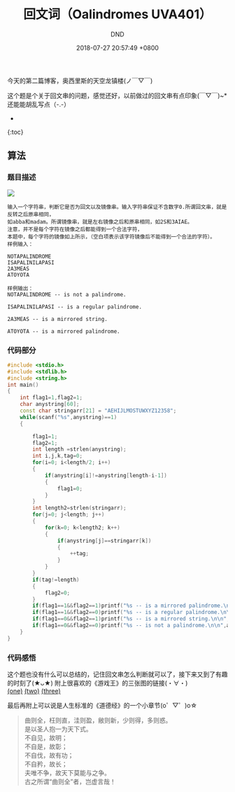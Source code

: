 ﻿---
layout: post
title:  "回文词（Oalindromes UVA401）"
date:   2018-07-27 20:57:49 +0800
categories: C-program-language
tags: C-program-language
img: http://or4d8nhvk.bkt.clouddn.com/18-7-27/91340908.jpg
author: DND
---

今天的第二篇博客，奥西里斯的天空龙镇楼(ノ￣▽￣)

这个题是个关于回文串的问题，感觉还好，以前做过的回文串有点印象(￣▽￣)~*
还能能胡乱写点（-.-）

* 
{:toc}

## 算法

### 题目描述
![](http://or4d8nhvk.bkt.clouddn.com/18-7-27/83966553.jpg)
```
输入一个字符串，判断它是否为回文以及镜像串。输入字符串保证不含数字0.所谓回文串，就是反转之后原串相同，
如abba和madam。所谓镜像串，就是左右镜像之后和原串相同，如2S和3AIAE。
注意，并不是每个字符在镜像之后都能得到一个合法字符，
本题中，每个字符的镜像如上所示，（空白项表示该字符镜像后不能得到一个合法的字符）。
样例输入：

NOTAPALINDROME 
ISAPALINILAPASI 
2A3MEAS 
ATOYOTA

样例输出：
NOTAPALINDROME -- is not a palindrome.
 
ISAPALINILAPASI -- is a regular palindrome.
 
2A3MEAS -- is a mirrored string.
 
ATOYOTA -- is a mirrored palindrome.
```

### 代码部分

```c++
#include <stdio.h>
#include <stdlib.h>
#include <string.h>
int main()
{
    int flag1=1,flag2=1;
    char anystring[60];
    const char stringarr[21] = "AEHIJLMOSTUWXYZ12358";
    while(scanf("%s",anystring)==1)
    {

        flag1=1;
        flag2=1;
        int length =strlen(anystring);
        int i,j,k,tag=0;
        for(i=0; i<length/2; i++)
        {
            if(anystring[i]!=anystring[length-i-1])
            {
                flag1=0;
            }
        }
        int length2=strlen(stringarr);
        for(j=0; j<length; j++)
        {
            for(k=0; k<length2; k++)
            {
                if(anystring[j]==stringarr[k])
                {
                    ++tag;
                }
            }
        }
        if(tag!=length)
        {
            flag2=0;
        }
        if(flag1==1&&flag2==1)printf("%s -- is a mirrored palindrome.\n\n",anystring);
        if(flag1==1&&flag2==0)printf("%s -- is a regular palindrome.\n\n",anystring);
        if(flag1==0&&flag2==1)printf("%s -- is a mirrored string.\n\n",anystring);
        if(flag1==0&&flag2==0)printf("%s -- is not a palindrome.\n\n",anystring);
    }
}


```
### 代码感悟
这个题也没有什么可以总结的，记住回文串怎么判断就可以了，接下来又到了有趣的时刻了(★ᴗ★)
附上很喜欢的《游戏王》的三张图的链接(・∀・)  
[(one)](http://or4d8nhvk.bkt.clouddn.com/18-7-27/32533145.jpg) 
[(two)](http://or4d8nhvk.bkt.clouddn.com/18-7-27/64024113.jpg) 
[(three)](http://or4d8nhvk.bkt.clouddn.com/18-7-27/80024871.jpg) 

最后再附上可以说是人生标准的《道德经》的一个小章节(o゜▽゜)o☆
> 曲则全，枉则直，洼则盈，敝则新，少则得，多则惑。  
是以圣人抱一为天下式。  
不自见，故明；  
不自是，故彰；  
不自伐，故有功；  
不自矜，故长；  
夫唯不争，故天下莫能与之争。  
古之所谓“曲则全”者，岂虚言哉！  
